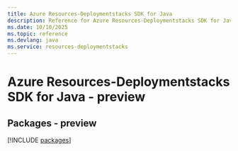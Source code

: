 ```yaml
---
title: Azure Resources-Deploymentstacks SDK for Java
description: Reference for Azure Resources-Deploymentstacks SDK for Java
ms.date: 10/10/2025
ms.topic: reference
ms.devlang: java
ms.service: resources-deploymentstacks
---
```

# Azure Resources-Deploymentstacks SDK for Java - preview
## Packages - preview
[!INCLUDE [packages](resources-deploymentstacks-index.md)]